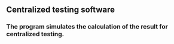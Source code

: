 ## Centralized testing software
### The program simulates the calculation of the result for centralized testing.
